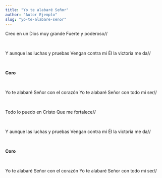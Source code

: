 ```yaml
---
title: "Yo te alabaré Señor"
author: "Autor Ejemplo"
slug: "yo-te-alabare-senor"
---
```


Creo en un Dios muy grande
Fuerte y poderoso//

<br>

Y aunque las luchas y pruebas
Vengan contra mi
Él la victoria me da//

<br>

<strong>Coro</strong>

<br>

Yo te alabaré Señor con el corazón
Yo te alabaré Señor con todo mi ser//

<br>

Todo lo puedo en Cristo
Que me fortalece//

<br>

Y aunque las luchas y pruebas
Vengan contra mi
Él la victoria me da//

<br>

<strong>Coro</strong>

<br>

Yo te alabaré Señor con el corazón
Yo te alabaré Señor con todo mi ser//
